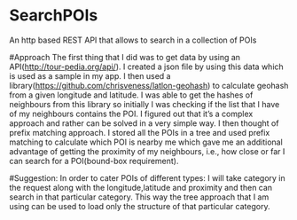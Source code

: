 # SearchPOIs
An http based REST API that allows to search in a collection of POIs

#Approach
The first thing that I did was to get data by using an API(http://tour-pedia.org/api/). I created a json file by using this data which is used as a sample in my app. I then used a library(https://github.com/chrisveness/latlon-geohash) to calculate geohash from a given longitude and latitude. I was able to get the hashes of neighbours from this library so initially I was checking if the list that I have of my neighbours contains the POI. I figured out that it’s a complex approach and rather can be solved in a very simple way. I then thought of prefix matching approach. I stored all the POIs in a tree and used prefix matching to calculate which POI is nearby me which gave me an additional advantage of getting the proximity of my neighbours, i.e., how close or far I can search for a POI(bound-box requirement).

#Suggestion:
In order to cater POIs of different types:
I will take category in the request along with the longitude,latitude and proximity and then can search in that particular category.
This way the tree approach that I am using can be used to load only the structure of that particular category.
